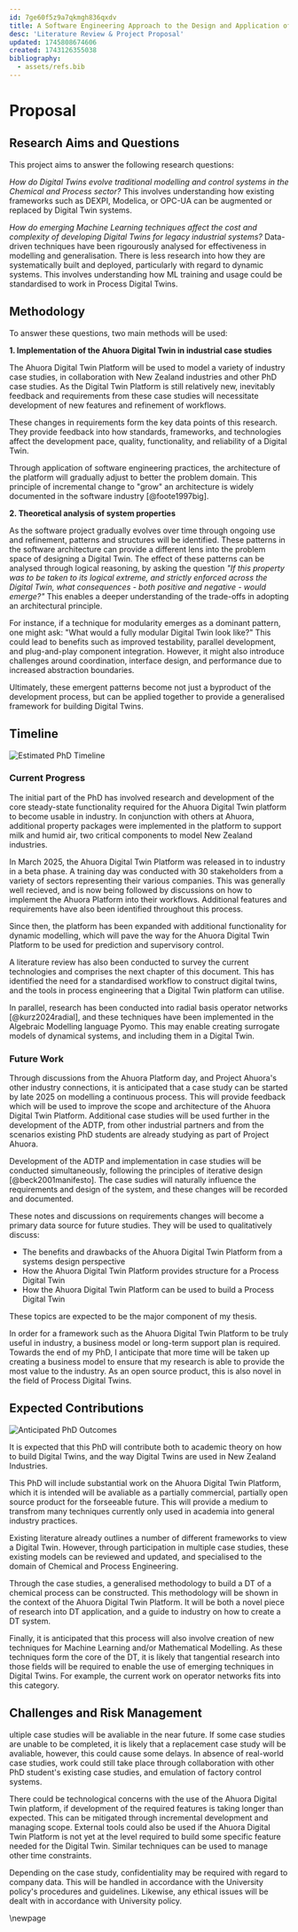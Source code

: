 ```yaml
---
id: 7ge60f5z9a7qkmgh836qxdv
title: A Software Engineering Approach to the Design and Application of Digital Twins in Industrial Chemical Processes
desc: 'Literature Review & Project Proposal'
updated: 1745808674606
created: 1743126355038
bibliography:
  - assets/refs.bib
---
```


<!---
% Segue from lit review, talking about what gaps and potential new research ideas there are.


% talk about the need for a generalised method of building digital twins, and how this could be achieved.


% From the literature, start to identify some of the key characteristics that will aid in the development of a generalised method of building digital twins.


% Discuss research questions, methodology for development - pull from the proposal i've already written.

- Wrap up by explaining how you can tell if the project is successful.

-->

# Proposal

## Research Aims and Questions

<!---
The core questions or hypotheses you're trying to answer.
Often phrased clearly and precisely, e.g.:
"To investigate whether..."
"How can X be improved by Y?"
-->

This project aims to answer the following research questions:

*How do Digital Twins evolve traditional modelling and control systems in the Chemical and Process sector?* This involves understanding how existing frameworks such as DEXPI, Modelica, or OPC-UA can be augmented or replaced by Digital Twin systems. 


*How do emerging Machine Learning techniques affect the cost and complexity of developing Digital Twins for legacy industrial systems?* Data-driven techniques have been rigourously analysed for effectiveness in modelling and generalisation. There is less research into how they are systematically built and deployed, particularly with regard to dynamic systems. This involves understanding how ML training and usage could be standardised to work in Process Digital Twins. 


## Methodology
<!--
How will you answer your research questions?
Details of methods, experiments, case studies, simulations, or theoretical frameworks.
Tools, data sources, analysis techniques.
-->

To answer these questions, two main methods will be used:


**1. Implementation of the Ahuora Digital Twin in industrial case studies**

The Ahuora Digital Twin Platform will be used to model a variety of industry case studies, in collaboration with New Zealand industries and other PhD case studies. As the Digital Twin Platform is still relatively new, inevitably feedback and requirements from these case studies will necessitate development of new features and refinement of workflows.

These changes in requirements form the key data points of this research. They provide feedback into how standards, frameworks, and technologies affect the development pace, quality, functionality, and reliability of a Digital Twin.

Through application of software engineering practices, the architecture of the platform will gradually adjust to better the problem domain. This principle of incremental change to "grow" an architecture is widely documented in the software industry [@foote1997big].


**2. Theoretical analysis of system properties**

As the software project gradually evolves over time through ongoing use and refinement, patterns and structures will be identified. These patterns in the software architecture can provide a different lens into the problem space of designing a Digital Twin. The effect of these patterns can be analysed through logical reasoning, by asking the question *"If this property was to be taken to its logical extreme, and strictly enforced across the Digital Twin, what consequences - both positive and negative - would emerge?"* This enables a deeper understanding of the trade-offs in adopting an architectural principle.

For instance, if a technique for modularity emerges as a dominant pattern, one might ask: "What would a fully modular Digital Twin look like?" 
This could lead to benefits such as improved testability, parallel development, and plug-and-play component integration. However, it might also introduce challenges around coordination, interface design, and performance due to increased abstraction boundaries.

Ultimately, these emergent patterns become not just a byproduct of the development process, but can be applied together to provide a generalised framework for building Digital Twins.

<!---
In the appendix, include some potential characteristics, and some potential case studies
Potential characteristics avaliable in phd.potential_characteristics.md
-->

## Timeline

![Estimated PhD Timeline](assets/timeline.drawio.svg)



### Current Progress

The initial part of the PhD has involved research and development of the core steady-state functionality required for the Ahuora Digital Twin platform to become usable in industry. In conjunction with others at Ahuora, additional property packages were implemented in the platform to support milk and humid air, two critical components to model New Zealand industries.

In March 2025, the Ahuora Digital Twin Platform was released in to industry in a beta phase. A training day was conducted with 30 stakeholders from a variety of sectors representing their various companies. This was generally well recieved, and is now being followed by discussions on how to implement the Ahuora Platform into their workflows. Additional features and requirements have also been identified throughout this process.

Since then, the platform has been expanded with additional functionality for dynamic modelling, which will pave the way for the Ahuora Digital Twin Platform to be used for prediction and supervisory control.

A literature review has also been conducted to survey the current technologies and comprises the next chapter of this document. This has identified the need for a standardised workflow to construct digital twins, and the tools in process engineering that a Digital Twin platform can utilise.

In parallel, research has been conducted into radial basis operator networks [@kurz2024radial], and these techniques have been implemented in the Algebraic Modelling language Pyomo. This may enable creating surrogate models of dynamical systems, and including them in a Digital Twin. 


### Future Work

Through discussions from the Ahuora Platform day, and Project Ahuora's other industry connections, it is anticipated that a case study can be started by late 2025 on modelling a continuous process. This will provide feedback which will be used to improve the scope and architecture of the Ahuora Digital Twin Platform.  Additional case studies will be used further in the development of the ADTP, from other industrial partners and from the scenarios existing PhD students are already studying as part of Project Ahuora. 

Development of the ADTP and implementation in case studies will be conducted simultaneously, following the principles of iterative design [@beck2001manifesto]. The case sudies will naturally influence the requirements and design of the system, and these changes will be recorded and documented. 

These notes and discussions on requirements changes will become a primary data source for future studies. They will be used to qualitatively discuss:

- The benefits and drawbacks of the Ahuora Digital Twin Platform from a systems design perspective
- How the Ahuora Digital Twin Platform provides structure for a Process Digital Twin
- How the Ahuora Digital Twin Platform can be used to build a Process Digital Twin

These topics are expected to be the major component of my thesis.

In order for a framework such as the Ahuora Digital Twin Platform to be truly useful in industry, a business model or long-term support plan is required. Towards the end of my PhD, I anticipate that more time will be taken up creating a business model to ensure that my research is able to provide the most value to the industry. As an open source product, this is also novel in the field of Process Digital Twins. 

## Expected Contributions

<!--
What will your research contribute to knowledge, practice, or theory?
How will it make a difference?
-->

![Anticipated PhD Outcomes](assets/outcomes.drawio.svg)

It is expected that this PhD will contribute both to academic theory on how to build Digital Twins, and the way Digital Twins are used in New Zealand Industries. 

This PhD will include substantial work on the Ahuora Digital Twin Platform, which it is intended will be avaliable as a partially commercial, partially open source product for the forseeable future. This will provide a medium to transfrom many techniques currently only used in academia into general industry practices.

Existing literature already outlines a number of different frameworks to view a Digital Twin. However, through participation in multiple case studies, these existing models can be reviewed and updated, and specialised to the domain of Chemical and Process Engineering. 

Through the case studies, a generalised methodology to build a DT of a chemical process can be constructed. This methodology will be shown in the context of the Ahuora Digital Twin Platform. It will be both a novel piece of research into DT application, and a guide to industry on how to create a DT system.

Finally, it is anticipated that this process will also involve creation of new techniques for Machine Learning and/or Mathematical Modelling. As these techniques form the core of the DT, it is likely that tangential research into those fields will be required to enable the use of emerging techniques in Digital Twins. For example, the current work on operator networks fits into this category.



## Challenges and Risk Management

<!---
What are the ## Current Progress
<!---
What you've done: experiments, models, code, papers, reviews, etc.
Can include early results or pilot studies.
-->

ultiple case studies will be avaliable in the near future. If some case studies are unable to be completed, it is likely that a replacement case study will be avaliable, however, this could cause some delays. In absence of real-world case studies, work could still take place through collaboration with other PhD student's existing case studies, and emulation of factory control systems. 

There could be technological concerns with the use of the Ahuora Digital Twin platform, if development of the required features is taking longer than expected. This can be mitigated through incremental development and managing scope. External tools could also be used if the Ahuora Digital Twin Platform is not yet at the level required to build some specific feature needed for the Digital Twin. Similar techniques can be used to manage other time constraints.

Depending on the case study, confidentiality may be required with regard to company data. This will be handled in accordance with the University policy's procedures and guidelines. Likewise, any ethical issues will be dealt with in accordance with University policy. 




\newpage
